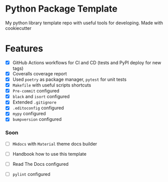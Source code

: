 # Python Package Template
My python library template repo with useful tools for developing. Made with cookiecutter

# Features
- [x] GitHub Actions workflows for CI and CD (tests and PyPI deploy for new tags)
- [x] Coveralls coverage report
- [x] Used `poetry` as package manager, `pytest` for unit tests
- [x] `Makefile` with useful scripts shortcuts
- [x] `Pre-commit` configured
- [x] `black` and `isort` configured
- [x] Extended `.gitignore`
- [x] `.editoconfig` configured
- [x] `mypy` configured
- [x] `bumpversion` configured
### Soon
- [ ] `Mkdocs` with `Material` theme docs builder
- [ ] Handbook how to use this template
- [ ] Read The Docs configured
- [ ] `pylint` configured


##

